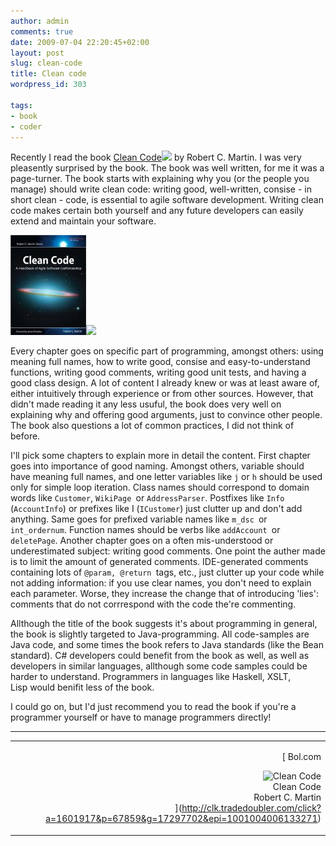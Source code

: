```yaml
---
author: admin
comments: true
date: 2009-07-04 22:20:45+02:00
layout: post
slug: clean-code
title: Clean code
wordpress_id: 303

tags:
- book
- coder
---
```


Recently I read the book [Clean Code](http://www.amazon.com/gp/product/B001GSTOAM?ie=UTF8&tag=geonic-20&linkCode=as2&camp=1789&creative=9325&creativeASIN=B001GSTOAM)![](http://www.assoc-amazon.com/e/ir?t=geonic-20&l=as2&o=1&a=B001GSTOAM) by Robert C. Martin. I was very pleasently surprised by the book. The book was well written, for me it was a page-turner. The book starts with explaining why you (or the people you manage) should write clean code: writing good, well-written, consise - in short clean - code, is essential to agile software development. Writing clean code makes certain both yourself and any future developers can easily extend and maintain your software.


[![](/wp-content/uploads/2009/07/41Obj6pdGtL._SL160_.jpg)](http://www.amazon.com/gp/product/B001GSTOAM?ie=UTF8&tag=geonic-20&linkCode=as2&camp=1789&creative=9325&creativeASIN=B001GSTOAM)![](http://www.assoc-amazon.com/e/ir?t=geonic-20&l=as2&o=1&a=B001GSTOAM)



Every chapter goes on specific part of programming, amongst others: using meaning full names, how to write good, consise and easy-to-understand functions, writing good comments, writing good unit tests, and having a good class design. A lot of content I already knew or was at least aware of, either intuitively through experience or from other sources. However, that didn't made reading it any less usuful, the book does very well on explaining why and offering good arguments, just to convince other people. The book also questions a lot of common practices, I did not think of before.
  

I'll pick some chapters to explain more in detail the content. First chapter goes into importance of good naming. Amongst others, variable should have meaning full names, and one letter variables like `j` or `h` should be used only for simple loop iteration. Class names should correspond to domain words like `Customer`, `WikiPage `or `AddressParser`. Postfixes like `Info `(`AccountInfo`) or prefixes like I (`ICustomer`) just clutter up and don't add anything. Same goes for prefixed variable names like `m_dsc `or `int_ordernum`. Function names should be verbs like `addAccount `or `deletePage`.
Another chapter goes on a often mis-understood or underestimated subject: writing good comments. One point the auther made is to limit the amount of generated comments. IDE-generated comments containing lots of `@param, @return `tags, etc., just clutter up your code while not adding information: if you use clear names, you don't need to explain each parameter. Worse, they increase the change that of introducing 'lies': comments that do not corrrespond with the code the're commenting.

Allthough the title of the book suggests it's about programming in general, the book is slightly targeted to Java-programming. All code-samples are Java code, and some times the book refers to Java standards (like the Bean standard). C# developers could benefit from the book as well, as well as developers in similar languages, allthough some code samples could be harder to understand. Programmers in languages like Haskell, XSLT, Lisp would benifit less of the book.
  

I could go on, but I'd just recommend you to read the book if you're a programmer yourself or have to manage programmers directly!



* * *


<table width="100%" >
<tr >

<td align="left" >


</td>

<td align="right" border="1" valign="top" >

[
Bol.com  

![Clean Code](http://www.bol.com/imgbase0/thumb/BOOKCOVER/FC/0/1/3/2/3/0132350882.gif)  
Clean Code  
Robert C. Martin  
](http://clk.tradedoubler.com/click?a=1601917&p=67859&g=17297702&epi=1001004006133271)


</td>
</tr>
</table>

